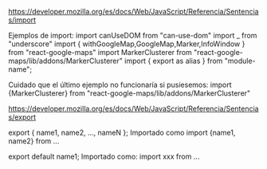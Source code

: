 https://developer.mozilla.org/es/docs/Web/JavaScript/Referencia/Sentencias/import

Ejemplos de import:
import canUseDOM from "can-use-dom"
import _ from "underscore"
import { withGoogleMap,GoogleMap,Marker,InfoWindow } from "react-google-maps"
import MarkerClusterer from "react-google-maps/lib/addons/MarkerClusterer"
import { export as alias } from "module-name";


Cuidado que el último ejemplo no funcionaría si pusiesemos: import {MarkerClusterer} from "react-google-maps/lib/addons/MarkerClusterer"




https://developer.mozilla.org/es/docs/Web/JavaScript/Referencia/Sentencias/export

export { name1, name2, …, nameN };
Importado como
import {name1, name2} from ...

export default name1;
Importado como:
import xxx from ...
